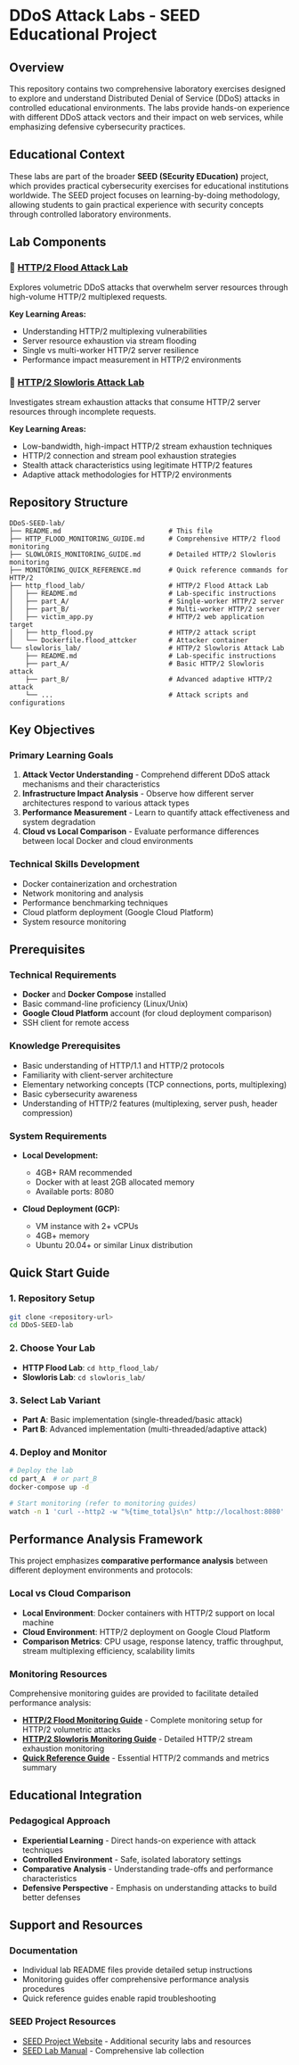 # DDoS Attack Labs - SEED Educational Project

## Overview

This repository contains two comprehensive laboratory exercises designed to explore and understand Distributed Denial of Service (DDoS) attacks in controlled educational environments. The labs provide hands-on experience with different DDoS attack vectors and their impact on web services, while emphasizing defensive cybersecurity practices.

## Educational Context

These labs are part of the broader **SEED (SEcurity EDucation)** project, which provides practical cybersecurity exercises for educational institutions worldwide. The SEED project focuses on learning-by-doing methodology, allowing students to gain practical experience with security concepts through controlled laboratory environments.

## Lab Components

### 🌊 [HTTP/2 Flood Attack Lab](./http_flood_lab/)
Explores volumetric DDoS attacks that overwhelm server resources through high-volume HTTP/2 multiplexed requests.

**Key Learning Areas:**
- Understanding HTTP/2 multiplexing vulnerabilities
- Server resource exhaustion via stream flooding
- Single vs multi-worker HTTP/2 server resilience
- Performance impact measurement in HTTP/2 environments

### 🐌 [HTTP/2 Slowloris Attack Lab](./slowloris_lab/)
Investigates stream exhaustion attacks that consume HTTP/2 server resources through incomplete requests.

**Key Learning Areas:**
- Low-bandwidth, high-impact HTTP/2 stream exhaustion techniques
- HTTP/2 connection and stream pool exhaustion strategies
- Stealth attack characteristics using legitimate HTTP/2 features
- Adaptive attack methodologies for HTTP/2 environments

## Repository Structure

```
DDoS-SEED-lab/
├── README.md                           # This file
├── HTTP_FLOOD_MONITORING_GUIDE.md      # Comprehensive HTTP/2 flood monitoring
├── SLOWLORIS_MONITORING_GUIDE.md       # Detailed HTTP/2 Slowloris monitoring  
├── MONITORING_QUICK_REFERENCE.md       # Quick reference commands for HTTP/2
├── http_flood_lab/                     # HTTP/2 Flood Attack Lab
│   ├── README.md                       # Lab-specific instructions
│   ├── part_A/                         # Single-worker HTTP/2 server
│   ├── part_B/                         # Multi-worker HTTP/2 server
│   ├── victim_app.py                   # HTTP/2 web application target
│   ├── http_flood.py                   # HTTP/2 attack script
│   └── Dockerfile.flood_attcker        # Attacker container
└── slowloris_lab/                      # HTTP/2 Slowloris Attack Lab
    ├── README.md                       # Lab-specific instructions
    ├── part_A/                         # Basic HTTP/2 Slowloris attack
    ├── part_B/                         # Advanced adaptive HTTP/2 attack
    └── ...                             # Attack scripts and configurations
```

## Key Objectives

### Primary Learning Goals
1. **Attack Vector Understanding** - Comprehend different DDoS attack mechanisms and their characteristics
2. **Infrastructure Impact Analysis** - Observe how different server architectures respond to various attack types
3. **Performance Measurement** - Learn to quantify attack effectiveness and system degradation
4. **Cloud vs Local Comparison** - Evaluate performance differences between local Docker and cloud environments

### Technical Skills Development
- Docker containerization and orchestration
- Network monitoring and analysis
- Performance benchmarking techniques
- Cloud platform deployment (Google Cloud Platform)
- System resource monitoring

## Prerequisites

### Technical Requirements
- **Docker** and **Docker Compose** installed
- Basic command-line proficiency (Linux/Unix)
- **Google Cloud Platform** account (for cloud deployment comparison)
- SSH client for remote access

### Knowledge Prerequisites
- Basic understanding of HTTP/1.1 and HTTP/2 protocols
- Familiarity with client-server architecture
- Elementary networking concepts (TCP connections, ports, multiplexing)
- Basic cybersecurity awareness
- Understanding of HTTP/2 features (multiplexing, server push, header compression)

### System Requirements
- **Local Development:**
  - 4GB+ RAM recommended
  - Docker with at least 2GB allocated memory
  - Available ports: 8080

- **Cloud Deployment (GCP):**
  - VM instance with 2+ vCPUs
  - 4GB+ memory
  - Ubuntu 20.04+ or similar Linux distribution

## Quick Start Guide

### 1. Repository Setup
```bash
git clone <repository-url>
cd DDoS-SEED-lab
```

### 2. Choose Your Lab
- **HTTP Flood Lab**: `cd http_flood_lab/` 
- **Slowloris Lab**: `cd slowloris_lab/`

### 3. Select Lab Variant
- **Part A**: Basic implementation (single-threaded/basic attack)
- **Part B**: Advanced implementation (multi-threaded/adaptive attack)

### 4. Deploy and Monitor
```bash
# Deploy the lab
cd part_A  # or part_B
docker-compose up -d

# Start monitoring (refer to monitoring guides)
watch -n 1 'curl --http2 -w "%{time_total}s\n" http://localhost:8080'
```

## Performance Analysis Framework

This project emphasizes **comparative performance analysis** between different deployment environments and protocols:

### Local vs Cloud Comparison
- **Local Environment**: Docker containers with HTTP/2 support on local machine
- **Cloud Environment**: HTTP/2 deployment on Google Cloud Platform
- **Comparison Metrics**: CPU usage, response latency, traffic throughput, stream multiplexing efficiency, scalability limits

### Monitoring Resources
Comprehensive monitoring guides are provided to facilitate detailed performance analysis:

- **[HTTP/2 Flood Monitoring Guide](./HTTP_FLOOD_MONITORING_GUIDE.md)** - Complete monitoring setup for HTTP/2 volumetric attacks
- **[HTTP/2 Slowloris Monitoring Guide](./SLOWLORIS_MONITORING_GUIDE.md)** - Detailed HTTP/2 stream exhaustion monitoring
- **[Quick Reference Guide](./MONITORING_QUICK_REFERENCE.md)** - Essential HTTP/2 commands and metrics summary

## Educational Integration

### Pedagogical Approach
- **Experiential Learning** - Direct hands-on experience with attack techniques
- **Controlled Environment** - Safe, isolated laboratory settings
- **Comparative Analysis** - Understanding trade-offs and performance characteristics
- **Defensive Perspective** - Emphasis on understanding attacks to build better defenses

## Support and Resources

### Documentation
- Individual lab README files provide detailed setup instructions
- Monitoring guides offer comprehensive performance analysis procedures
- Quick reference guides enable rapid troubleshooting

### SEED Project Resources
- [SEED Project Website](https://seedsecuritylabs.org/) - Additional security labs and resources
- [SEED Lab Manual](https://github.com/seed-labs/seed-labs) - Comprehensive lab collection
